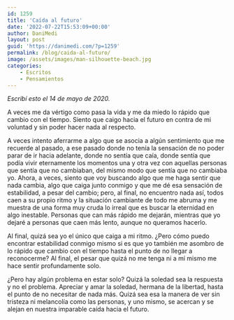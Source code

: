 ```yaml
---
id: 1259
title: 'Caída al futuro'
date: '2022-07-22T15:53:09+00:00'
author: DaniMedi
layout: post
guid: 'https://danimedi.com/?p=1259'
permalink: /blog/caida-al-futuro/
image: /assets/images/man-silhouette-beach.jpg
categories:
    - Escritos
    - Pensamientos
---
```


*Escribí esto el 14 de mayo de 2020.*

A veces me da vértigo como pasa la vida y me da miedo lo rápido que cambio con el tiempo. Siento que caigo hacia el futuro en contra de mi voluntad y sin poder hacer nada al respecto.

A veces intento aferrarme a algo que se asocia a algún sentimiento que me recuerde al pasado, a ese pasado donde no tenía la sensación de no poder parar de ir hacia adelante, donde no sentía que caía, donde sentía que podía vivir eternamente los momentos una y otra vez con aquellas personas que sentía que no cambiaban, del mismo modo que sentía que no cambiaba yo. Ahora, a veces, siento que voy buscando algo que me haga sentir que nada cambia, algo que caiga junto conmigo y que me dé esa sensación de estabilidad, a pesar del cambio; pero, al final, no encuentro nada así, todos caen a su propio ritmo y la situación cambiante de todo me abruma y me muestra de una forma muy cruda lo irreal que es buscar la eternidad en algo inestable. Personas que can más rápido me dejarán, mientras que yo dejaré a personas que caen más lento, aunque no queramos hacerlo.

Al final, quizá sea yo el único que caiga a mi ritmo. ¿Pero cómo puedo encontrar estabilidad conmigo mismo si es que yo también me asombro de lo rápido que cambio con el tiempo hasta el punto de no llegar a reconocerme? Al final, el pesar que quizá no me tenga ni a mí mismo me hace sentir profundamente solo.

¿Pero hay algún problema en estar solo? Quizá la soledad sea la respuesta y no el problema. Apreciar y amar la soledad, hermana de la libertad, hasta el punto de no necesitar de nada más. Quizá sea esa la manera de ver sin tristeza ni melancolía como las personas, y uno mismo, se acercan y se alejan en nuestra imparable caída hacia el futuro.
